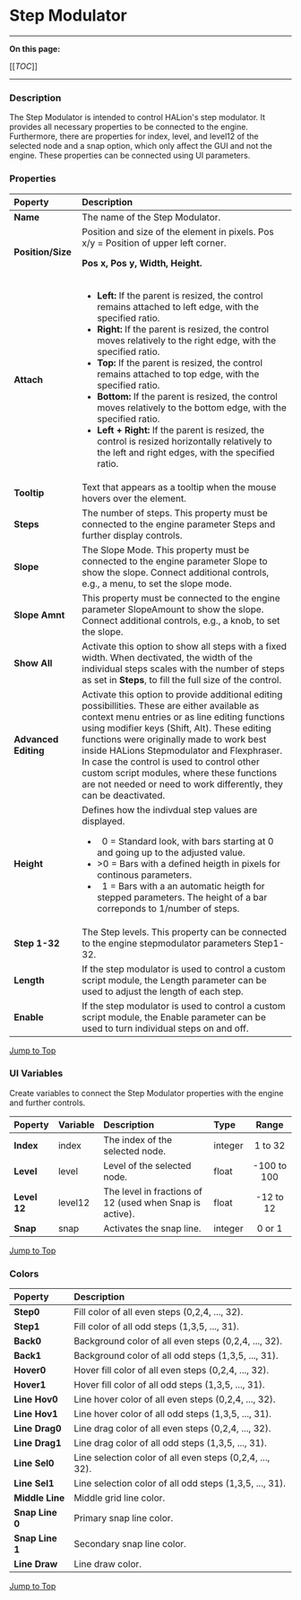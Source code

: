 # Step Modulator

---

**On this page:**

[[_TOC_]]

---

### Description

The Step Modulator is intended to control HALion's step modulator. It provides all necessary properties to be connected to the engine. Furthermore, there are properties for index, level, and level12 of the selected node and a snap option, which only affect the GUI and not the engine. These properties can be connected using UI parameters.

### Properties

|Poperty|Description|
|:-|:-|
|**Name**|The name of the Step Modulator.|
|**Position/Size**|Position and size of the element in pixels. Pos x/y = Position of upper left corner.<p>**Pos x, Pos y, Width, Height.**</p>|
|**Attach**|<ul><li>**Left:** If the parent is resized, the control remains attached to left edge, with the specified ratio.</li><li>**Right:** If the parent is resized, the control moves relatively to the right edge, with the specified ratio.</li><li>**Top:** If the parent is resized, the control remains attached to top edge, with the specified ratio.</li><li>**Bottom:** If the parent is resized, the control moves relatively to the bottom edge, with the specified ratio.</li><li>**Left + Right:** If the parent is resized, the control is resized horizontally relatively to the left and right edges, with the specified ratio.</li>|<li>**Top + Bottom:** If the parent is resized, the control is resized vertically relatively to the top and bottom edges, with the specified ratio.</li></ul>|
|**Tooltip**|Text that appears as a tooltip when the mouse hovers over the element.|
|**Steps**|The number of steps. This property must be connected to the engine parameter Steps and further display controls.|
|**Slope**|The Slope Mode. This property must be connected to the engine parameter Slope to show the slope. Connect additional controls, e.g., a menu, to set the slope mode.|
|**Slope Amnt**|This property must be connected to the engine parameter SlopeAmount to show the slope. Connect additional controls, e.g., a knob, to set the slope.|
|**Show All**|Activate this option to show all steps with a fixed width. When dectivated, the width of the individual steps scales with the number of steps as set in **Steps**, to fill the full size of the control.|
|**Advanced Editing**|Activate this option to provide additional editing possibillities. These are either available as context menu entries or as line editing functions using modifier keys (Shift, Alt). These editing functions were originally made to work best inside HALions Stepmodulator and Flexphraser. In case the control is used to control other custom script modules, where these functions are not needed or need to work differently, they can be deactivated.|
|**Height**|Defines how the indivdual step values are displayed.<ul><li>&nbsp;&nbsp;0 = Standard look, with bars starting at 0 and going up to the adjusted value.</li><li>>0 = Bars with a defined heigth in pixels for continous parameters.</li><li>&nbsp;&nbsp;1 = Bars with a an automatic heigth for stepped parameters. The height of a bar correponds to 1/number of steps.</li></ul>|
|**Step 1-32**|The Step levels. This property can be connected to the engine stepmodulator parameters Step1-32.
|**Length**|If the step modulator is used to control a custom script module, the Length parameter can be used to adjust the length of each step.|
|**Enable**|If the step modulator is used to control a custom script module, the Enable parameter can be used to turn individual steps on and off.|

[Jump to Top ](#step-modulator)

### UI Variables

Create variables to connect the Step Modulator properties with the engine and further controls.

|Poperty|Variable|Description|Type|Range|
|:-|:-|:-|:-|:-:|
|**Index**|index|The index of the selected node.|integer|1 to 32|
|**Level**|level|Level of the selected node.|float|-100 to 100|
|**Level 12**|level12|The level in fractions of 12 (used when Snap is active).|float|-12 to 12|
|**Snap**|snap|Activates the snap line.|integer|0 or 1|

[Jump to Top ](#step-modulator)

### Colors

|Poperty|Description|
|:-|:-|
|**Step0**|Fill color of all even steps (0,2,4, ..., 32).|
|**Step1**|Fill color of all odd steps (1,3,5, ..., 31).|
|**Back0**|Background color of all even steps (0,2,4, ..., 32).|
|**Back1**|Background color of all odd steps (1,3,5, ..., 31).|
|**Hover0**|Hover fill color of all even steps (0,2,4, ..., 32).|
|**Hover1**|Hover fill color of all odd steps (1,3,5, ..., 31).|
|**Line Hov0**|Line hover color of all even steps (0,2,4, ..., 32).|
|**Line Hov1**|Line hover color of all odd steps (1,3,5, ..., 31).|
|**Line Drag0**|Line drag color of all even steps (0,2,4, ..., 32).|
|**Line Drag1**|Line drag color of all odd steps (1,3,5, ..., 31).|
|**Line Sel0**|Line selection color of all even steps (0,2,4, ..., 32).|
|**Line Sel1**|Line selection color of all odd steps (1,3,5, ..., 31).|
|**Middle Line**|Middle grid line color.|
|**Snap Line 0**|Primary snap line color.|
|**Snap Line 1**|Secondary snap line color.|
|**Line Draw**|Line draw color.|

[Jump to Top ](#step-modulator)